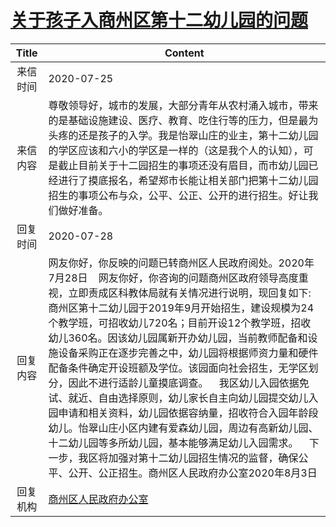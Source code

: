 # <a href="http://www.shangluo.gov.cn/zmhd/ldxxxx.jsp?urltype=leadermail.LeaderMailContentUrl&wbtreeid=1112&leadermailid=6243">关于孩子入商州区第十二幼儿园的问题</a>
|Title|Content|
|:---:|---|
|来信时间|2020-07-25|
|来信内容|尊敬领导好，城市的发展，大部分青年从农村涌入城市，带来的是基础设施建设、医疗、教育、吃住行等的压力，但是最为头疼的还是孩子的入学。我是怡翠山庄的业主，第十二幼儿园的学区应该和六小的学区是一样的（这是我个人的认知），可是截止目前关于十二园招生的事项还没有眉目，而市幼儿园已经进行了摸底报名，希望郑市长能让相关部门把第十二幼儿园招生的事项公布与众，公平、公正、公开的进行招生。好让我们做好准备。|
|回复时间|2020-07-28|
|回复内容|网友你好，你反映的问题已转商州区人民政府阅处。2020年7月28日    网友你好，你咨询的问题商州区政府领导高度重视，立即责成区科教体局就有关情况进行说明，现回复如下:    商州区第十二幼儿园于2019年9月开始招生，建设规模为24个教学班，可招收幼儿720名；目前开设12个教学班，招收幼儿360名。因该幼儿园属新开办幼儿园，当前教师配备和设施设备采购正在逐步完善之中，幼儿园将根据师资力量和硬件配备条件确定开设班额及学位。该园面向社会招生，无学区划分，因此不进行适龄儿童摸底调查。    我区幼儿入园依据免试、就近、自由选择原则，幼儿家长自主向幼儿园提交幼儿入园申请和相关资料，幼儿园依据容纳量，招收符合入园年龄段幼儿。怡翠山庄小区内建有爱森幼儿园，周边有高新幼儿园、十二幼儿园等多所幼儿园，基本能够满足幼儿入园需求。    下一步，我区将加强对第十二幼儿园招生情况的监督，确保公平、公开、公正招生。商州区人民政府办公室2020年8月3日|
|回复机构|<a href="../../categories/agencies/商州区人民政府办公室.md">商州区人民政府办公室</a>|